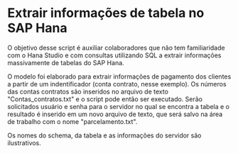 # Extrair informações de tabela no SAP Hana

 O objetivo desse script é auxiliar colaboradores que não tem familiaridade com o Hana Studio e com consultas utilizando SQL a extrair informações massivamente de tabelas do SAP Hana.
 
 O modelo foi elaborado para extrair informações de pagamento dos clientes a partir de um indentificador (conta contrato, nesse exemplo). Os números das contas contratos são inseridos no arquivo de texto "Contas_contratos.txt" e o script pode então ser executado. Serão solicitados usuário e senha para o servidor no qual se encontra a tabela e o resultado é inserido em um novo arquivo de texto, que será salvo na área de trabalho com o nome "parcelamento.txt".
 
 Os nomes do schema, da tabela e as informações do servidor são ilustrativos.
 
